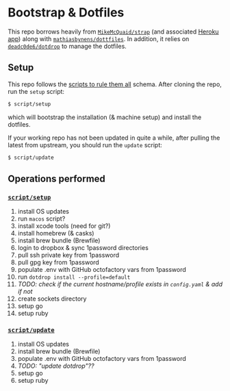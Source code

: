 # Bootstrap & Dotfiles

This repo borrows heavily from [`MikeMcQuaid/strap`](https://github.com/MikeMcQuaid/strap) (and associated [Heroku app](https://macos-strap.herokuapp.com/)) along with [`mathiasbynens/dottfiles`](https://github.com/mathiasbynens/dotfiles).
In addition, it relies on [`deadc0de6/dotdrop`](https://github.com/deadc0de6/dotdrop/) to manage the dotfiles.

## Setup

This repo follows the [scripts to rule them all](https://github.com/github/scripts-to-rule-them-all) schema.
After cloning the repo, run the `setup` script:

```bash
$ script/setup
```

which will bootstrap the installation (& machine setup) and install the dotfiles.

If your working repo has not been updated in quite a while, after pulling the latest from upstream, you should run the `update` script:

```bash
$ script/update
```

## Operations performed

### [`script/setup`](https://github.com/acourtneybrown/dotfiles/blob/master/scripts/setup)

1. install OS updates
1. run `macos` script?
1. install xcode tools (need for git?)
1. install homebrew (& casks)
1. install brew bundle (Brewfile)
1. login to dropbox & sync 1password directories
1. pull ssh private key from 1password
1. pull gpg key from 1password
1. populate .env with GitHub octofactory vars from 1password
1. run `dotdrop install --profile=default`
1. *TODO: check if the current hostname/profile exists in `config.yaml` & add if not*
1. create sockets directory
1. setup go
1. setup ruby

### [`script/update`](https://github.com/acourtneybrown/dotfiles/blob/master/scripts/update)

1. install OS updates
1. install brew bundle (Brewfile)
1. populate .env with GitHub octofactory vars from 1password
1. *TODO: "update dotdrop"??*
1. setup go
1. setup ruby